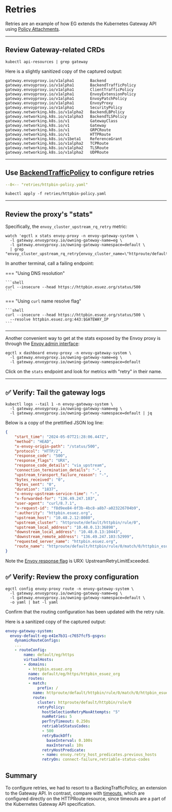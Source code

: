 # Retries

Retries are an example of how EG extends the Kubernetes Gateway API using [Policy Attachments](https://gateway-api.sigs.k8s.io/reference/policy-attachment/).

---

## Review Gateway-related CRDs

```shell
kubectl api-resources | grep gateway
```

Here is a slightly sanitized copy of the captured output:

```console linenums="1" hl_lines="1-7"
gateway.envoyproxy.io/v1alpha1       Backend
gateway.envoyproxy.io/v1alpha1       BackendTrafficPolicy
gateway.envoyproxy.io/v1alpha1       ClientTrafficPolicy
gateway.envoyproxy.io/v1alpha1       EnvoyExtensionPolicy
gateway.envoyproxy.io/v1alpha1       EnvoyPatchPolicy
gateway.envoyproxy.io/v1alpha1       EnvoyProxy
gateway.envoyproxy.io/v1alpha1       SecurityPolicy
gateway.networking.k8s.io/v1alpha2   BackendLBPolicy
gateway.networking.k8s.io/v1alpha3   BackendTLSPolicy
gateway.networking.k8s.io/v1         GatewayClass
gateway.networking.k8s.io/v1         Gateway
gateway.networking.k8s.io/v1         GRPCRoute
gateway.networking.k8s.io/v1         HTTPRoute
gateway.networking.k8s.io/v1beta1    ReferenceGrant
gateway.networking.k8s.io/v1alpha2   TCPRoute
gateway.networking.k8s.io/v1alpha2   TLSRoute
gateway.networking.k8s.io/v1alpha2   UDPRoute
```

---

## Use [BackendTrafficPolicy](https://gateway.envoyproxy.io/docs/api/extension_types/#backendtrafficpolicy) to configure retries

```yaml linenums="1" hl_lines="12-24"
--8<-- "retries/httpbin-policy.yaml"
```

```shell
kubectl apply -f retries/httpbin-policy.yaml
```

---

## Review the proxy's "stats"

Specifically, the `envoy_cluster_upstream_rq_retry` metric:

```shell
watch 'egctl x stats envoy-proxy -n envoy-gateway-system \
  -l gateway.envoyproxy.io/owning-gateway-name=eg \
  -l gateway.envoyproxy.io/owning-gateway-namespace=default \
  | grep "envoy_cluster_upstream_rq_retry{envoy_cluster_name=\"httproute/default/httpbin/rule/0\"}"'
```

In another terminal, call a failing endpoint:

=== "Using DNS resolution"

    ```shell
    curl --insecure --head https://httpbin.esuez.org/status/500
    ```

=== "Using `curl` name resolve flag"

    ```shell
    curl --insecure --head https://httpbin.esuez.org/status/500 \
      --resolve httpbin.esuez.org:443:$GATEWAY_IP
    ```

---

Another convenient way to get at the stats exposed by the Envoy proxy is through the [Envoy admin interface](https://www.envoyproxy.io/docs/envoy/latest/operations/admin):

```shell
egctl x dashboard envoy-proxy -n envoy-gateway-system \
  -l gateway.envoyproxy.io/owning-gateway-name=eg \
  -l gateway.envoyproxy.io/owning-gateway-namespace=default
```

Click on the `stats` endpoint and look for metrics with "retry" in their name.

---

## :white_check_mark: Verify: Tail the gateway logs

```shell
kubectl logs --tail 1 -n envoy-gateway-system \
  -l gateway.envoyproxy.io/owning-gateway-name=eg \
  -l gateway.envoyproxy.io/owning-gateway-namespace=default | jq
```

Below is a copy of the prettified JSON log line:

```json linenums="1" hl_lines="7"
{
    "start_time": "2024-05-07T21:28:06.447Z",
    "method": "HEAD",
    "x-envoy-origin-path": "/status/500",
    "protocol": "HTTP/2",
    "response_code": "500",
    "response_flags": "URX",
    "response_code_details": "via_upstream",
    "connection_termination_details": "-",
    "upstream_transport_failure_reason": "-",
    "bytes_received": "0",
    "bytes_sent": "0",
    "duration": "1837",
    "x-envoy-upstream-service-time": "-",
    "x-forwarded-for": "136.49.247.103",
    "user-agent": "curl/8.7.1",
    "x-request-id": "f8d9ee84-0f3b-4bc8-a8b7-a023226704b9",
    ":authority": "httpbin.esuez.org",
    "upstream_host": "10.48.2.12:8080",
    "upstream_cluster": "httproute/default/httpbin/rule/0",
    "upstream_local_address": "10.48.0.13:36898",
    "downstream_local_address": "10.48.0.13:10443",
    "downstream_remote_address": "136.49.247.103:52999",
    "requested_server_name": "httpbin.esuez.org",
    "route_name": "httproute/default/httpbin/rule/0/match/0/httpbin_esuez_org"
}
```

Note the [Envoy response flag](https://www.envoyproxy.io/docs/envoy/latest/configuration/observability/access_log/usage#config-access-log-format-response-flags) is URX: UpstreamRetryLimitExceeded.

## :white_check_mark: Verify: Review the proxy configuration

```shell
egctl config envoy-proxy route -n envoy-gateway-system \
  -l gateway.envoyproxy.io/owning-gateway-name=eg \
  -l gateway.envoyproxy.io/owning-gateway-namespace=default \
  -o yaml | bat -l yaml
```

Confirm that the routing configuration has been updated with the retry rule.

Here is a sanitized copy of the captured output:

```yaml linenums="1" hl_lines="17-28"
envoy-gateway-system:
  envoy-default-eg-e41e7b31-c7657fcf5-gsgvs:
    dynamicRouteConfigs:
    ...
    - routeConfig:
        name: default/eg/https
        virtualHosts:
        - domains:
          - httpbin.esuez.org
          name: default/eg/https/httpbin_esuez_org
          routes:
          - match:
              prefix: /
            name: httproute/default/httpbin/rule/0/match/0/httpbin_esuez_org
            route:
              cluster: httproute/default/httpbin/rule/0
              retryPolicy:
                hostSelectionRetryMaxAttempts: "5"
                numRetries: 5
                perTryTimeout: 0.250s
                retriableStatusCodes:
                - 500
                retryBackOff:
                  baseInterval: 0.100s
                  maxInterval: 10s
                retryHostPredicate:
                - name: envoy.retry_host_predicates.previous_hosts
                retryOn: connect-failure,retriable-status-codes
```



## Summary

To configure retries, we had to resort to a BackingTrafficPolicy, an extension to the Gateway API.
In contrast, compare with [timeouts](https://gateway-api.sigs.k8s.io/api-types/httproute/?h=#timeouts-optional),
which are configured directly on the HTTPRoute resource, since timeouts are a part of the Kubernetes Gateway API specification.
